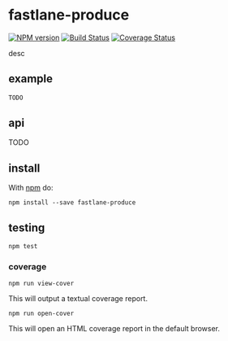 # fastlane-produce

[![NPM version](https://badge.fury.io/js/fastlane-produce.png)](http://badge.fury.io/js/fastlane-produce)
[![Build Status](https://travis-ci.org/Georgette/fastlane-produce.svg?branch=master)](https://travis-ci.org/Georgette/fastlane-produce)
[![Coverage Status](https://coveralls.io/repos/Georgette/fastlane-produce/badge.png?branch=master)](https://coveralls.io/r/Georgette/fastlane-produce?branch=master)

desc

## example

```javascript
TODO
```

## api

TODO

## install

With [npm](https://npmjs.org) do:

```
npm install --save fastlane-produce
```

## testing

`npm test`

### coverage

`npm run view-cover`

This will output a textual coverage report.

`npm run open-cover`

This will open an HTML coverage report in the default browser.
